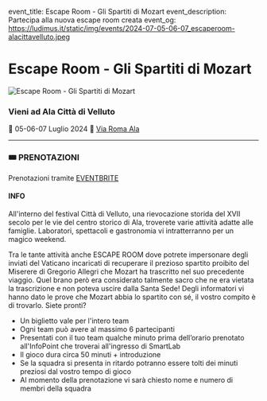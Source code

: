 event_title: Escape Room - Gli Spartiti di Mozart
event_description: Partecipa alla nuova escape room creata 
event_og: https://ludimus.it/static/img/events/2024-07-05-06-07_escaperoom-alacittavelluto.jpeg

# Escape Room - Gli Spartiti di Mozart

![Escape Room - Gli Spartiti di Mozart](https://ludimus.it/static/img/events/2024-07-05-06-07_escaperoom-alacittavelluto.jpeg)

### Vieni ad Ala Città di Velluto

📅 05-06-07 Luglio 2024
📍 [Via Roma Ala](https://maps.app.goo.gl/BGnSqHVJewkn2eWt5)

---

### 🎟️ PRENOTAZIONI

Prenotazioni tramite [EVENTBRITE](https://www.eventbrite.it/e/escape-room-gli-spartiti-di-mozart-tickets-924481698647)

#### INFO

All'interno del festival Città di Velluto, una rievocazione storida del XVII secolo per le vie del centro storico di Ala, troverete varie attività adatte alle famiglie. Laboratori, spettacoli e gastronomia vi intratterranno per un magico weekend.

Tra le tante attività anche ESCAPE ROOM dove potrete impersonare degli inviati del Vaticano incaricati di recuperare il prezioso spartito proibito del Miserere di Gregorio Allegri che Mozart ha trascritto nel suo precedente viaggio. Quel brano però era considerato talmente sacro che ne era vietata la trascrizione e non poteva uscire dalla Santa Sede! Degli informatori vi hanno dato le prove che Mozart abbia lo spartito con sé, il vostro compito è di trovarlo. Siete pronti?

- Un biglietto vale per l'intero team
- Ogni team può avere al massimo 6 partecipanti
- Presentati con il tuo team qualche minuto prima dell’orario prenotato all'InfoPoint che troverai all'ingresso di SmartLab
- Il gioco dura circa 50 minuti + introduzione
- Se la squadra si presenta in ritardo potranno essere tolti dei minuti preziosi dal vostro tempo di gioco
- Al momento della prenotazione vi sarà chiesto nome e numero di membri della squadra